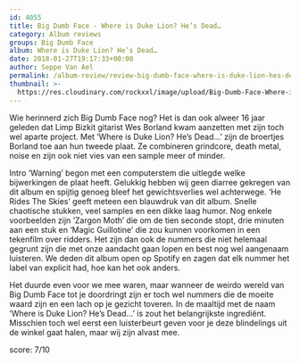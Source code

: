 ```yaml
---
id: 4055
title: Big Dumb Face - Where is Duke Lion? He’s Dead…
category: Album reviews
groups: Big Dumb Face
album: Where is Duke Lion? He’s Dead…
date: 2018-01-27T19:17:33+00:00
author: Seppe Van Ael
permalink: /album-review/review-big-dumb-face-where-is-duke-lion-hes-dead/
thumbnail: >-
  https://res.cloudinary.com/rockxxl/image/upload/Big-Dumb-Face-Where-is-Duke-Lion-He’s-Dead.jpg
---
```

Wie herinnerd zich Big Dumb Face nog? Het is dan ook alweer 16 jaar geleden dat Limp Bizkit gitarist Wes Borland kwam aanzetten met zijn toch wel aparte project. Met ‘Where is Duke Lion? He’s Dead…’ zijn de broertjes Borland toe aan hun tweede plaat. Ze combineren grindcore, death metal, noise en zijn ook niet vies van een sample meer of minder.

Intro ‘Warning’ begon met een computerstem die uitlegde welke bijwerkingen de plaat heeft. Gelukkig hebben wij geen diarree gekregen van dit album en spijtig genoeg bleef het gewichtsverlies wel achterwege. ‘He Rides The Skies’ geeft meteen een blauwdruk van dit album. Snelle chaotische stukken, veel samples en een dikke laag humor. Nog enkele voorbeelden zijn ‘Zargon Moth’ die om de tien seconde stopt, drie minuten aan een stuk en ‘Magic Guillotine’ die zou kunnen voorkomen in een tekenfilm over ridders. Het zijn dan ook de nummers die niet helemaal gegrunt zijn die met onze aandacht gaan lopen en best nog wel aangenaam luisteren. We deden dit album open op Spotify en zagen dat elk nummer het label van explicit had, hoe kan het ook anders.

Het duurde even voor we mee waren, maar wanneer de weirdo wereld van Big Dumb Face tot je doordringt zijn er toch wel nummers die de moeite waard zijn en een lach op je gezicht toveren. In de maaltijd met de naam ‘Where is Duke Lion? He’s Dead…’ is zout het belangrijkste ingrediënt. Misschien toch wel eerst een luisterbeurt geven voor je deze blindelings uit de winkel gaat halen, maar wij zijn alvast mee.

score: 7/10

